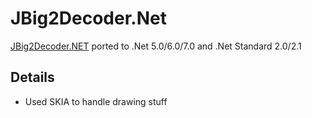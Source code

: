 # JBig2Decoder.Net
[JBig2Decoder.NET](https://www.nuget.org/packages/JBig2Decoder.NET/) ported to .Net 5.0/6.0/7.0 and .Net Standard 2.0/2.1
## Details
+ Used SKIA to handle drawing stuff
